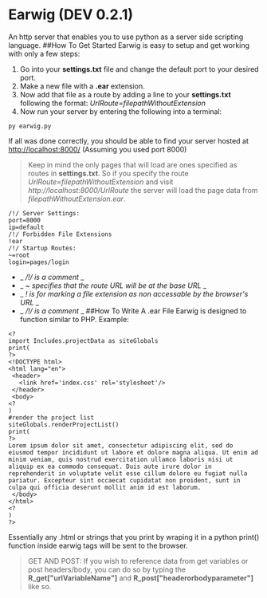 # Earwig (DEV 0.2.1)
 An http server that enables you to use python as a server side scripting language.
##How To Get Started
 Earwig is easy to setup and get working with only a few steps:
1. Go into your __settings.txt__ file and change the default port to your desired port.
2. Make a new file with a __.ear__ extension.
3. Now add that file as a route by adding a line to your __settings.txt__ following the format: _UrlRoute=filepathWithoutExtension_
4. Now run your server by entering the following into a terminal:
```
py earwig.py
```
If all was done correctly, you should be able to find your server hosted at [http://localhost:8000/](http://localhost:8000/) (Assuming you used port 8000)

> Keep in mind the only pages that will load are ones specified as routes in __settings.txt__.  So if you specify the route _UrlRoute=filepathWithoutExtension_ and visit _http://localhost:8000/UrlRoute_ the server will load the page data from _filepathWithoutExtension.ear_.
```
/!/ Server Settings:
port=8000
ip=default
/!/ Forbidden File Extensions
!ear
/!/ Startup Routes:
~=root
login=pages/login
```
 - _ _/!/ is a comment_ _
 - _ _~ specifies that the route URL will be at the base URL_ _
 - _ _! is for marking a file extension as non accessable by the browser's URL_ _
 - _ _/!/ is a comment_ _
 ##How To Write A .ear File
 Earwig is designed to function similar to PHP.
 Example:
 ```
 <?
import Includes.projectData as siteGlobals
print(
?>
<!DOCTYPE html>
<html lang="en">
  <header>
	<link href='index.css' rel='stylesheet'/>
  </header>
  <body>
<?
)
#render the project list
siteGlobals.renderProjectList()
print(
?>
Lorem ipsum dolor sit amet, consectetur adipiscing elit, sed do eiusmod tempor incididunt ut labore et dolore magna aliqua. Ut enim ad minim veniam, quis nostrud exercitation ullamco laboris nisi ut aliquip ex ea commodo consequat. Duis aute irure dolor in reprehenderit in voluptate velit esse cillum dolore eu fugiat nulla pariatur. Excepteur sint occaecat cupidatat non proident, sunt in culpa qui officia deserunt mollit anim id est laborum.
  </body>
</html>
<?
)
?>
```
Essentially any .html or strings that you print by wraping it in a python print() function inside earwig tags _<? ?>_ will be sent to the browser.
> GET AND POST: If you wish to reference data from get variables or post headers/body, you can do so by typing the **R_get["urlVariableName"]** and **R_post["headerorbodyparameter"]** like so.
